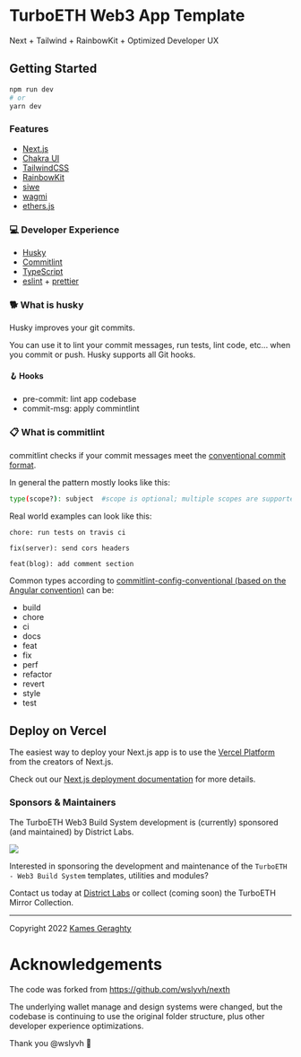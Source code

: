 # TurboETH Web3 App Template
Next + Tailwind + RainbowKit + Optimized Developer UX

## Getting Started

```bash
npm run dev
# or
yarn dev
```

### Features

- [Next.js](https://nextjs.org/docs)
- [Chakra UI](https://chakra-ui.com/)
- [TailwindCSS](https://tailwindcss.com/)
- [RainbowKit](https://www.rainbowkit.com/)
- [siwe](https://login.xyz/)
- [wagmi](https://wagmi.sh/)
- [ethers.js](https://docs.ethers.org/)

### 💻 Developer Experience

- [Husky](https://typicode.github.io/husky/#/)
- [Commitlint](https://github.com/conventional-changelog/commitlint)
- [TypeScript](https://www.typescriptlang.org/)
- [eslint](https://eslint.org/) + [prettier](https://prettier.io/)

### 🐕 What is husky
Husky improves your git commits.

You can use it to lint your commit messages, run tests, lint code, etc... when you commit or push. Husky supports all Git hooks.

#### 🪝 Hooks
- pre-commit: lint app codebase
- commit-msg: apply commintlint

### 📋 What is commitlint

commitlint checks if your commit messages meet the [conventional commit format](https://conventionalcommits.org).

In general the pattern mostly looks like this:

```sh
type(scope?): subject  #scope is optional; multiple scopes are supported (current delimiter options: "/", "\" and ",")
```

Real world examples can look like this:

```
chore: run tests on travis ci
```

```
fix(server): send cors headers
```

```
feat(blog): add comment section
```

Common types according to [commitlint-config-conventional (based on the Angular convention)](https://github.com/conventional-changelog/commitlint/tree/master/@commitlint/config-conventional#type-enum) can be:

- build
- chore
- ci
- docs
- feat
- fix
- perf
- refactor
- revert
- style
- test

## Deploy on Vercel

The easiest way to deploy your Next.js app is to use the [Vercel Platform](https://vercel.com/new?utm_medium=nexth&filter=next.js&utm_source=nexth&utm_campaign=nexth-readme) from the creators of Next.js.

Check out our [Next.js deployment documentation](https://nextjs.org/docs/deployment) for more details.

### Sponsors & Maintainers

The TurboETH Web3 Build System development is (currently) sponsored (and maintained) by District Labs.

<a alt="District Labs" href="https://districtlabs.com/" target="_blank">
 <img src="https://red-effective-snake-988.mypinata.cloud/ipfs/QmXhSGcjL9oqQUpoSLzJ1vWto4B43epATpraqJhV5B4cdB">
</a>

Interested in sponsoring the development and maintenance of the `TurboETH - Web3 Build System` templates, utilities and modules?

Contact us today at <a alt="District Labs" href="https://districtlabs.com/" target="_blank">District Labs</a> or collect (coming soon) the TurboETH Mirror Collection.

<hr />

Copyright 2022 [Kames Geraghty](https://twitter.com/KamesGeraghty)

# Acknowledgements

The code was forked from https://github.com/wslyvh/nexth

The underlying wallet manage and design systems were changed, but the codebase is continuing to use the original folder structure, plus other developer experience optimizations.

Thank you @wslyvh 🙏